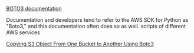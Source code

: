 [BOTO3 documentation](https://boto3.amazonaws.com/v1/documentation/api/latest/guide/quickstart.html)


Documentation and developers tend to refer to the AWS SDK for Python as "Boto3," and this documentation often does so as well.
scripts of different AWS services

[Copying S3 Object From One Bucket to Another Using Boto3](https://www.askvikram.com/copy-move-files-between-buckets-using-boto3/)
